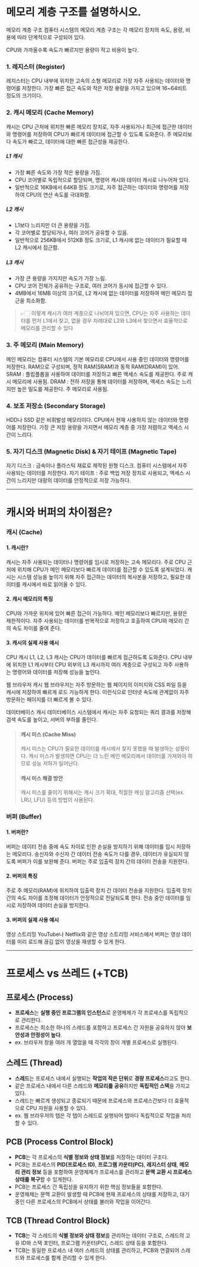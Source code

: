 # 메모리 계층 구조를 설명하시오.
메모리 계층 구조
컴퓨터 시스템의 메모리 계층 구조는 각 메모리 장치의 속도, 용량, 비용에 따라 단계적으로 구성되어 있다.

CPU와 가까울수록 속도가 빠르지만 용량이 작고 비용이 높다.

### 1. 레지스터 (Register)
레지스터는 CPU 내부에 위치한 고속의 소형 메모리로 가장 자주 사용되는 데이터와 명령어를 저장한다.
가장 빠른 접근 속도와 작은 저장 용량을 가지고 있으며 16~64비트 정도의 크기이다.
### 2. 캐시 메모리 (Cache Memory)
캐시는 CPU 근처에 위치한 빠른 메모리 장치로, 자주 사용되거나 최근에 접근한 데이터와 명령어를 저장하여 CPU가 빠르게 데이터에 접근할 수 있도록 도와준다.
주 메모리보다 속도가 빠르고, 데이터에 대한 빠른 접근성을 제공한다.
##### L1 캐시
- 가장 빠른 속도와 가장 작은 용량을 가짐.
- CPU 코어별로 독립적으로 할당되며, 명령어 캐시와 데이터 캐시로 나누어져 있다.
- 일반적으로 16KB에서 64KB 정도 크기로, 자주 접근하는 데이터와 명령어를 저장하여 CPU의 연산 속도를 극대화함.
##### L2 캐시
- L1보다 느리지만 더 큰 용량을 가짐.
- 각 코어별로 할당되거나, 여러 코어가 공유할 수 있음.
- 일반적으로 256KB에서 512KB 정도 크기로, L1 캐시에 없는 데이터가 필요할 때 L2 캐시에서 접근함.
##### L3 캐시
- 가장 큰 용량을 가지지만 속도가 가장 느림.
- CPU 코어 전체가 공유하는 구조로, 여러 코어가 동시에 접근할 수 있다.
- 4MB에서 16MB 이상의 크기로, L2 캐시에 없는 데이터를 저장하여 메인 메모리 접근을 최소화함.
> 👉🏻 이렇게 캐시가 여러 계층으로 나뉘어져 있으면, CPU는 자주 사용하는 데이터를 먼저 L1에서 찾고, 없을 경우 차례대로 L2와 L3에서 찾으면서 효율적으로 메모리를 관리할 수 있다

### 3. 주 메모리 (Main Memory)
메인 메모리는 컴퓨터 시스템의 기본 메모리로 CPU에서 사용 중인 데이터와 명령어를 저장한다.
RAM으로 구성되며, 정적 RAM(SRAM)과 동적 RAM(DRAM)이 있어.
SRAM : 플립플롭을 사용하여 데이터를 저장하고 빠른 액세스 속도를 제공한다. 주로 캐시 메모리에 사용됨.
DRAM : 전하 저장을 통해 데이터를 저장하며, 액세스 속도는 느리지만 높은 밀도를 제공한다. 주 메모리로 사용됨.
### 4. 보조 저장소 (Secondary Storage)
HDD나 SSD 같은 비휘발성 메모리이다.
CPU에서 현재 사용하지 않는 데이터와 명령어를 저장한다.
가장 큰 저장 용량을 가지면서 메모리 계층 중 가장 저렴하고 액세스 시간이 느리다.
### 5. 자기 디스크 (Magnetic Disk) & 자기 테이프 (Magnetic Tape)
자기 디스크 : 금속이나 플라스틱 재료로 제작된 원형 디스크. 컴퓨터 시스템에서 자주 사용되는 데이터를 저장한다.
자기 테이프 : 주로 백업 저장 장치로 사용되고, 액세스 시간이 느리지만 대량의 데이터를 안정적으로 저장 가능하다.

---
# 캐시와 버퍼의 차이점은?
### 캐시 (Cache)

#### 1. 캐시란?

캐시는 자주 사용되는 데이터나 명령어를 임시로 저장하는 고속 메모리다. 주로 CPU 근처에 위치해 CPU가 메인 메모리보다 빠르게 데이터를 접근할 수 있도록 설계되었다. 캐시는 시스템 성능을 높이기 위해 자주 접근하는 데이터의 복사본을 저장하고, 필요한 데이터를 캐시에서 바로 읽어올 수 있다.

#### 2. 캐시 메모리의 특징

CPU와 가까운 위치에 있어 빠른 접근이 가능하다.
메인 메모리보다 빠르지만, 용량은 제한적이다.
자주 사용되는 데이터를 반복적으로 저장하고 호출하여 CPU와 메모리 간의 속도 차이를 줄여 준다.
#### 3. 캐시의 실제 사용 예시

CPU 캐시
L1, L2, L3 캐시는 CPU가 데이터를 빠르게 접근하도록 도와준다. CPU 내부에 위치한 L1 캐시부터 CPU 외부의 L3 캐시까지 여러 계층으로 구성되고 자주 사용하는 명령어와 데이터를 저장해 성능을 높인다.

웹 브라우저 캐시
웹 브라우저는 자주 방문하는 웹 페이지의 이미지와 CSS 파일 등을 캐시에 저장하여 빠르게 로드 가능하게 한다. 이런식으로 인터넷 속도에 관계없이 자주 방문하는 페이지를 더 빠르게 볼 수 있다.

데이터베이스 캐시
데이터베이스 시스템에서 캐시는 자주 요청되는 쿼리 결과를 저장해 검색 속도를 높이고, 서버의 부하를 줄인다.

> #### 캐시 미스 (Cache Miss)
> 캐시 미스는 CPU가 필요한 데이터를 캐시에서 찾지 못했을 때 발생하는 상황이다. 캐시 미스가 발생하면 CPU는 더 느린 메인 메모리에서 데이터를 가져와야 하므로 성능 저하가 일어난다.
> #### 캐시 미스 해결 방안
> 캐시 미스를 줄이기 위해서는 캐시 크기 확대, 적절한 캐싱 알고리즘 선택(ex. LRU, LFU) 등의 방법이 사용된다.

### 버퍼 (Buffer)

#### 1. 버퍼란?

버퍼는 데이터 전송 중에 속도 차이로 인한 손실을 방지하기 위해 데이터를 임시 저장하는 메모리다. 송신자와 수신자 간 데이터 전송 속도가 다를 경우, 데이터가 유실되지 않도록 버퍼가 이를 보완해 준다. 버퍼는 주로 입출력 장치 간의 데이터 전송을 지원한다.

#### 2. 버퍼의 특징

주로 주 메모리(RAM)에 위치하여 입출력 장치 간 데이터 전송을 지원한다.
입출력 장치 간의 속도 차이를 조정해 데이터가 안정적으로 전달되도록 한다.
전송 중인 데이터를 임시로 저장하여 데이터 손실을 방지한다.
#### 3. 버퍼의 실제 사용 예시

영상 스트리밍
YouTube나 Netflix와 같은 영상 스트리밍 서비스에서 버퍼는 영상 데이터를 미리 로드해 끊김 없이 영상을 재생할 수 있게 한다.


---
# 프로세스 vs 쓰레드 (+TCB)

## 프로세스 (Process)

- **프로세스**는 **실행 중인 프로그램의 인스턴스**로 운영체제가 각 프로세스를 독립적으로 관리한다.
- 프로세스는 최소한 하나의 스레드를 포함하고 프로세스 간 자원을 공유하지 않아 **보안성과 안정성이 높다**.
- ex. 브라우저 창을 여러 개 열었을 때 각각의 창이 개별 프로세스로 실행된다.

## 스레드 (Thread)

- **스레드**는 프로세스 내에서 실행되는 **작업의 작은 단위**로 **경량 프로세스**라고도 한다.
- 같은 프로세스 내에서 다른 스레드와 **메모리를 공유**하지만 **독립적인 스택**을 가지고 있다.
- 스레드는 빠르게 생성되고 종료되기 때문에 프로세스와 프로세스간보다 더 효율적으로 CPU 자원을 사용할 수 있다.
- ex. 웹 브라우저의 탭은 각 탭이 스레드로 실행되어 탭마다 독립적으로 작업을 처리할 수 있다.

## PCB (Process Control Block)

- **PCB**는 각 프로세스의 **식별 정보와 상태 정보**를 저장하는 데이터 구조다.
- PCB는 프로세스의 **PID(프로세스 ID)**, **프로그램 카운터(PC)**, **레지스터 상태**, **메모리 관리 정보** 등을 포함하여 운영체제가 프로세스를 관리하고 **문맥 교환 시 프로세스 상태를 복구**할 수 있게한다.
- PCB는 프로세스 간 독립성을 유지하기 위한 핵심 정보들을 포함한다.
- 운영체제는 문맥 교환이 발생할 때 PCB에 현재 프로세스의 상태를 저장하고, 대기 중인 다른 프로세스의 PCB에서 상태를 불러와 작업을 이어간다.

## TCB (Thread Control Block)

- **TCB**는 각 스레드의 **식별 정보와 상태 정보**를 관리하는 데이터 구조로, 스레드의 고유 ID와 스택 포인터, 프로그램 카운터(PC), 스레드 상태 등을 포함한다.
- TCB는 동일한 프로세스 내 여러 스레드의 상태를 관리하고, PCB와 연결되어 스레드와 프로세스를 함께 관리할 수 있게 한다.
